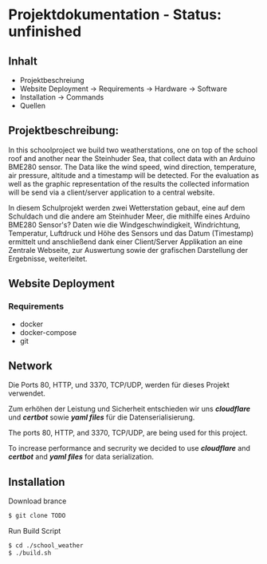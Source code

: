 # Projektdokumentation - Status: unfinished

## Inhalt
- Projektbeschreiung
- Website Deployment
  -> Requirements
  -> Hardware
  -> Software
- Installation
    -> Commands
- Quellen

## Projektbeschreibung:

In this schoolproject we build two weatherstations, one on top of the school roof and another near the Steinhuder Sea,
that collect data with an Arduino BME280 sensor. The Data like the wind speed, wind direction, temperature, air pressure, altitude
and a timestamp will be detected. For the evaluation as well as the graphic representation of the results the collected
information will be send via a client/server application to a central website.

In diesem Schulprojekt werden zwei Wetterstation gebaut, eine auf dem Schuldach und die andere am Steinhuder Meer, die mithilfe eines Arduino BME280 Sensor's? Daten wie
die Windgeschwindigkeit, Windrichtung, Temperatur, Luftdruck und Höhe des Sensors und das Datum (Timestamp) ermittelt und anschließend dank einer Client/Server Applikation
an eine Zentrale Webseite, zur Auswertung sowie der grafischen Darstellung der Ergebnisse, weiterleitet.

## Website Deployment
### Requirements
- docker
- docker-compose
- git

## Network
Die Ports 80, HTTP, und 3370, TCP/UDP, werden für dieses Projekt verwendet.

Zum erhöhen der Leistung und Sicherheit entschieden wir uns ***cloudflare*** und ***certbot*** sowie ***yaml files*** für die Datenserialisierung.

The ports 80, HTTP, and 3370, TCP/UDP, are being used for this project.

To increase performance and secrurity we decided to use ***cloudflare*** and ***certbot*** and ***yaml files*** for data serialization.

## Installation
Download brance
```bash
$ git clone TODO
```
Run Build Script
```bash
$ cd ./school_weather
$ ./build.sh
```
